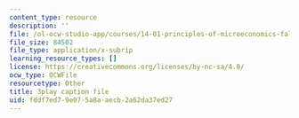 ```yaml
---
content_type: resource
description: ''
file: /ol-ocw-studio-app/courses/14-01-principles-of-microeconomics-fall-2018/fddf7ed79e075a8aaecb2a62da37ed27_jsiCft5v2dk.vtt
file_size: 84502
file_type: application/x-subrip
learning_resource_types: []
license: https://creativecommons.org/licenses/by-nc-sa/4.0/
ocw_type: OCWFile
resourcetype: Other
title: 3play caption file
uid: fddf7ed7-9e07-5a8a-aecb-2a62da37ed27
---
```

